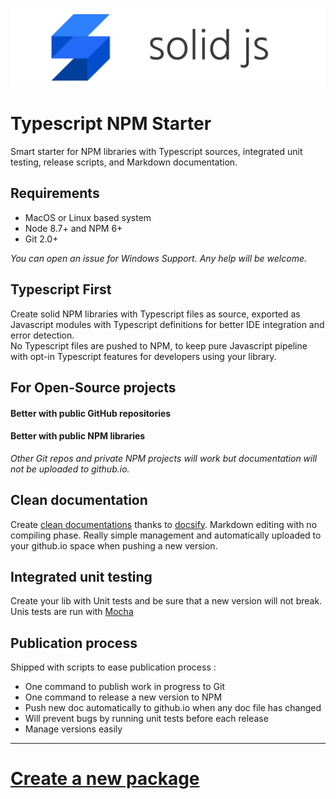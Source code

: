 ![solid-js](doc/media/solid-js.png)

# Typescript NPM Starter

Smart starter for NPM libraries with Typescript sources, integrated unit testing, release scripts, and Markdown documentation.

## Requirements

- MacOS or Linux based system
- Node 8.7+ and NPM 6+
- Git 2.0+

_You can open an issue for Windows Support. Any help will be welcome._


## Typescript First

Create solid NPM libraries with Typescript files as source, exported as Javascript modules with Typescript definitions for better IDE integration and error detection.
<br/>No Typescript files are pushed to NPM, to keep pure Javascript pipeline with opt-in Typescript features for developers using your library.


## For Open-Source projects

#### Better with public GitHub repositories
#### Better with public NPM libraries

_Other Git repos and private NPM projects will work but documentation will not be uploaded to github.io._


## Clean documentation

Create [clean documentations](https://solid-js.github.io/typescript-npm-starter/) thanks to [docsify](https://docsify.js.org). Markdown editing with no compiling phase. Really simple management and automatically uploaded to your github.io space when pushing a new version.

## Integrated unit testing

Create your lib with Unit tests and be sure that a new version will not break.
Unis tests are run with [Mocha](https://mochajs.org/)

## Publication process

Shipped with scripts to ease publication process :
- One command to publish work in progress to Git
- One command to release a new version to NPM
- Push new doc automatically to github.io when any doc file has changed
- Will prevent bugs by running unit tests before each release
- Manage versions easily

---

# [Create a new package](https://solid-js.github.io/typescript-npm-starter/#/install/quick-start.md)